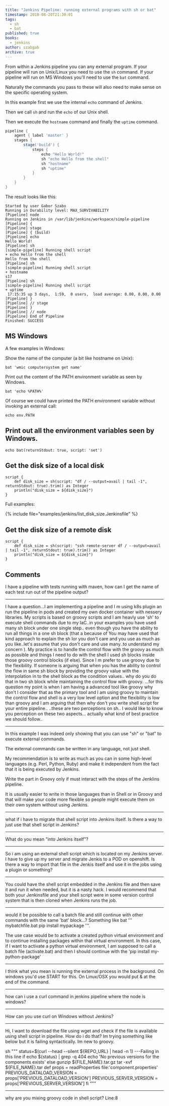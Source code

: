 ```yaml
---
title: "Jenkins Pipeline: running external programs with sh or bat"
timestamp: 2018-08-20T21:30:01
tags:
  - sh
  - bat
published: true
books:
  - jenkins
author: szabgab
archive: true
---
```



From within a Jenkins pipeline you can any external program. If your pipeline will run on Unix/Linux you need to use the `sh` command.
If your pipeline will run on MS Windows you'll need to use the `bat` command.

Naturally the commands you pass to these will also need to make sense on the specific operating system.

In this example first we use the internal `echo` command of Jenkins.

Then we call `sh` and run the `echo` of our Unix shell.

Then we execute the `hostname` command and finally the `uptime` command.


```groovy
pipeline {
    agent { label 'master' }
    stages {
        stage('build') {
            steps {
                echo "Hello World!"
                sh "echo Hello from the shell"
                sh "hostname"
                sh "uptime"
            }
        }
    }
}
```

The result looks like this:

```
Started by user Gabor Szabo
Running in Durability level: MAX_SURVIVABILITY
[Pipeline] node
Running on Jenkins in /var/lib/jenkins/workspace/simple-pipeline
[Pipeline] {
[Pipeline] stage
[Pipeline] { (build)
[Pipeline] echo
Hello World!
[Pipeline] sh
[simple-pipeline] Running shell script
+ echo Hello from the shell
Hello from the shell
[Pipeline] sh
[simple-pipeline] Running shell script
+ hostname
s17
[Pipeline] sh
[simple-pipeline] Running shell script
+ uptime
 17:15:35 up 3 days,  1:59,  0 users,  load average: 0.00, 0.00, 0.00
[Pipeline] }
[Pipeline] // stage
[Pipeline] }
[Pipeline] // node
[Pipeline] End of Pipeline
Finished: SUCCESS
```

## MS Windows

A few examples in Windows:

Show the name of the computer (a bit like hostname on Unix):

```
bat 'wmic computersystem get name'
```

Print out the content of the PATH environment variable as seen by Windows.

```
bat 'echo %PATH%'
```

Of course we could have printed the PATH environment variable without invoking an external call:

```
echo env.PATH
```

## Print out all the environment variables seen by Windows.

```
echo bat(returnStdout: true, script: 'set')
```

## Get the disk size of a local disk

```
script {
    def disk_size = sh(script: "df / --output=avail | tail -1", returnStdout: true).trim() as Integer
    println("disk_size = ${disk_size}")
}
```


Full examples:

{% include file="examples/jenkins/list_disk_size.Jenkinsfile" %}

## Get the disk size of a remote disk

```
script {
    def disk_size = sh(script: "ssh remote-server df / --output=avail | tail -1", returnStdout: true).trim() as Integer
    println("disk_size = ${disk_size}")
}
```

## Comments

I have a pipeline with tests running with maven, how can I get the name of each test run out of the pipeline output?

---

I have a question...I am implementing a pipeline and I m using k8s plugin an run the pipeline in pods and created my own docker container with nessery libraries. My scripts is based on groovy scripts and I am heavly use 'sh' to execute shell commands due to my IaC..in your examples you have used many sh block under one single step.. even though you have the ability to run all things in a one sh block (that a because of You may have used that kind approach to explain the sh Ior you don't care and you use as much as you like..let's assume that you don't care and use many..to understand my concern ). My practice is to handle the control flow with the groovy as much as possible and things I need to do with the shell I used sh blocks inside those groovy control blocks (if else). Since I m prefer to use groovy due to the flexibility. If someone is arguing that when you has the ability to control the flow in same sh block by providing the groovy value with the interpolation in to the shell block as the condition values.. why do you do that in two sh block while maintaining the control flow with groovy. ...for this question my point is when I am having a advanced tool like groovy why don't I consider that as the primary tool and I am using groovy to maintain the control flow and shell is a very low level option and the flexibility is low than groovy and I am arguing that then why don't you write shell script for your entire pipeline.. ..these are two perceptions on sh.. I would like to know you perception on these two aspects... actually what kind of best practice we should follow..

---

In this example I was indeed only showing that you can use "sh" or "bat" to execute external commands.

The external commands can be written in any language, not just shell.

My recommendation is to write as much as you can in some high-level languages (e.g. Perl, Python, Ruby) and make it independent from the fact that it is being executed by Jenkins.

Write the part in Groovy only if must interact with the steps of the Jenklins pipeline.

It is usually easier to write in those languages than in Shell or in Groovy and that will make your code more flexible so people might execute them on their own system without using Jenkins.

---

what if i have to migrate that shell script into Jenkins itself. Is there a way to just use that shell script in Jenkins?

---

What do you mean "into Jenkins itself"?

---
So i am using an external shell script which is located on my Jenkins server. I have to give up my server and migrate Jenkis to a POD on openshift. Is there a way to import that file in the Jenkis itself and use it in the jobs using a plugin or something?

---
You could have the shell script embedded in the Jenkins file and then save it and run it when needed, but it is a nasty hack. I would recommend that both your Jenkinsfile and your shell script were in some version control system that is then cloned when Jenkins runs the job.

---

would it be possible to call a batch file and still continue with other commands with the same 'bat' block...? Something like bat ''' mybatchfile.bat
pip install mypackage '''.

The use case would be to activate a created python virtual environment and to continue installing packages within that virtual environment.
In this case, if I want to activate a python virtual environment, I am supposed to call a batch file (activate.bat) and then I should continue with the 'pip install my-python-package'

---

I think what you mean is running the external process in the background. On windows you'd use START for this. On Linux/OSX you would put & at the end of the command.

---

how can i use a curl command in jenkins pipeline where the node is windows?

---

How can you use curl on Windows without Jenkins?

---

Hi, I want to download the file using wget and check if the file is available using shell script in pipeline. How do i do that?
Im trying something like below but it is failing syntactically. Im new to groovy.

sh """
status=$(curl --head --silent ${REPO_URL} | head -n 1) ---Failing in this line
if echo ${status} | grep -q 404
echo 'No previous versions for the components exists'
else
gunzip ${FILE_NAME}.tar.gz
tar -xvf ${FILE_NAME}.tar
def props = readProperties file:'component.properties'
PREVIOUS_DATALOAD_VERSION = props['PREVIOUS_DATALOAD_VERSION']
PREVIOUS_SERVER_VERSION = props['PREVIOUS_SERVER_VERSION']
fi
"""

---
why are you mixing groovy code in shell script? Line:8

